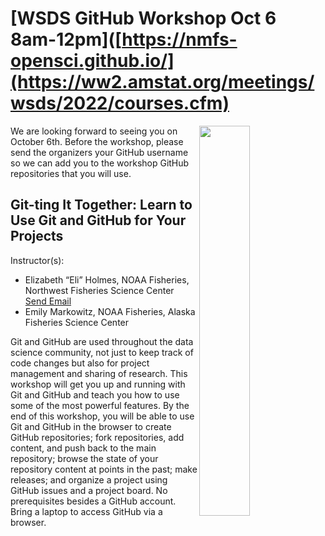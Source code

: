 # [WSDS GitHub Workshop Oct 6 8am-12pm]([https://nmfs-opensci.github.io/](https://ww2.amstat.org/meetings/wsds/2022/courses.cfm)

<img align="right" src="https://raw.githubusercontent.com/rworkflow-workshops/assets/main/logo/logo.png" width="40%">  

We are looking forward to seeing you on October 6th. Before the workshop, please send the organizers your GitHub username so we can add you to the workshop GitHub repositories that you will use.

## Git-ting It Together: Learn to Use Git and GitHub for Your Projects

Instructor(s):

* Elizabeth “Eli” Holmes, NOAA Fisheries, Northwest Fisheries Science Center <a href = "mailto: eli.holmes@noaa.gov">Send Email</a>
* Emily Markowitz, NOAA Fisheries, Alaska Fisheries Science Center

Git and GitHub are used throughout the data science community, not just to keep track of code changes but also for project management and sharing of research. This workshop will get you up and running with Git and GitHub and teach you how to use some of the most powerful features. By the end of this workshop, you will be able to use Git and GitHub in the browser to create GitHub repositories; fork repositories, add content, and push back to the main repository; browse the state of your repository content at points in the past; make releases; and organize a project using GitHub issues and a project board. No prerequisites besides a GitHub account. Bring a laptop to access GitHub via a browser.
